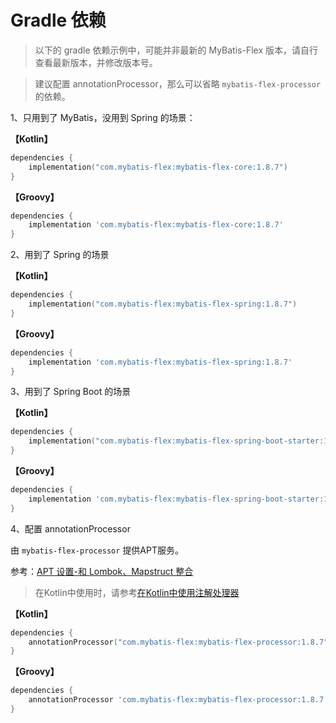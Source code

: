 # Gradle 依赖

> 以下的 gradle 依赖示例中，可能并非最新的 MyBatis-Flex 版本，请自行查看最新版本，并修改版本号。

> 建议配置 annotationProcessor，那么可以省略 `mybatis-flex-processor` 的依赖。

1、只用到了 MyBatis，没用到 Spring 的场景：

**【Kotlin】**

```kotlin
dependencies {
    implementation("com.mybatis-flex:mybatis-flex-core:1.8.7")
}
```

**【Groovy】**

```groovy
dependencies {
    implementation 'com.mybatis-flex:mybatis-flex-core:1.8.7'
}
```

2、用到了 Spring 的场景

**【Kotlin】**

```kotlin
dependencies {
    implementation("com.mybatis-flex:mybatis-flex-spring:1.8.7")
}
```

**【Groovy】**

```groovy
dependencies {
    implementation 'com.mybatis-flex:mybatis-flex-spring:1.8.7'
}
```

3、用到了 Spring Boot 的场景

**【Kotlin】**

```kotlin
dependencies {
    implementation("com.mybatis-flex:mybatis-flex-spring-boot-starter:1.8.7")
}
```

**【Groovy】**

```groovy
dependencies {
    implementation 'com.mybatis-flex:mybatis-flex-spring-boot-starter:1.8.7'
}
```

4、配置 annotationProcessor

由 `mybatis-flex-processor` 提供APT服务。

参考：[APT 设置-和 Lombok、Mapstruct 整合](../others/apt.md)

> 在Kotlin中使用时，请参考[在Kotlin中使用注解处理器](../others/kapt.md)

**【Kotlin】**

```kotlin
dependencies {
    annotationProcessor("com.mybatis-flex:mybatis-flex-processor:1.8.7")
}
```

**【Groovy】**

```groovy
dependencies {
    annotationProcessor 'com.mybatis-flex:mybatis-flex-processor:1.8.7'
}
```

